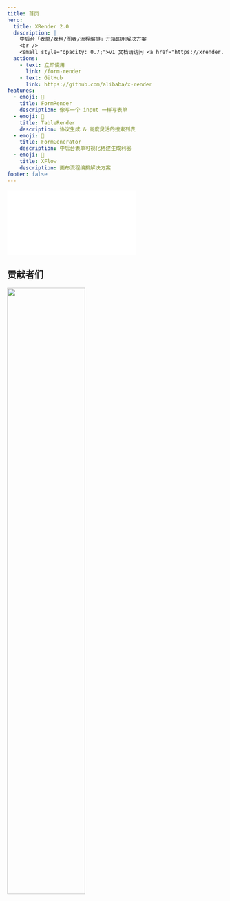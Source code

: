 ```yaml
---
title: 首页
hero:
  title: XRender 2.0
  description: |
    中后台「表单/表格/图表/流程编排」开箱即用解决方案
    <br />
    <small style="opacity: 0.7;">v1 文档请访问 <a href="https://xrender.fun/" style="color: #1677ff;">https://xrender.fun</a></small>
  actions:
    - text: 立即使用
      link: /form-render
    - text: GitHub
      link: https://github.com/alibaba/x-render
features:
  - emoji: 🚀
    title: FormRender
    description: 像写一个 input 一样写表单
  - emoji: 🎨
    title: TableRender
    description: 协议生成 & 高度灵活的搜索列表
  - emoji: 💎
    title: FormGenerator
    description: 中后台表单可视化搭建生成利器
  - emoji: 🚁
    title: XFlow
    description: 画布流程编排解决方案
footer: false
---
```


<embed src="../README.md#L33-L163"></embed>

## 贡献者们

<a href="https://github.com/alibaba/x-render/graphs/contributors">
  <img style="width: 60%" src="https://contrib.rocks/image?repo=alibaba/form-render" />
</a>


<style>
.dumi-default-features {
  display: flex;
  flex-wrap: nowrap;
  justify-content: space-evenly;
  max-width: 1200px !important;
  margin: 0 auto;
}

.dumi-default-features-item {
  flex: 0 1 auto;
  width: 25%;
  text-align: center;
}

.dumi-default-features[data-cols='2'] > .dumi-default-features-item:nth-child(odd) {
    margin-inline-end: 0;
}
</style>